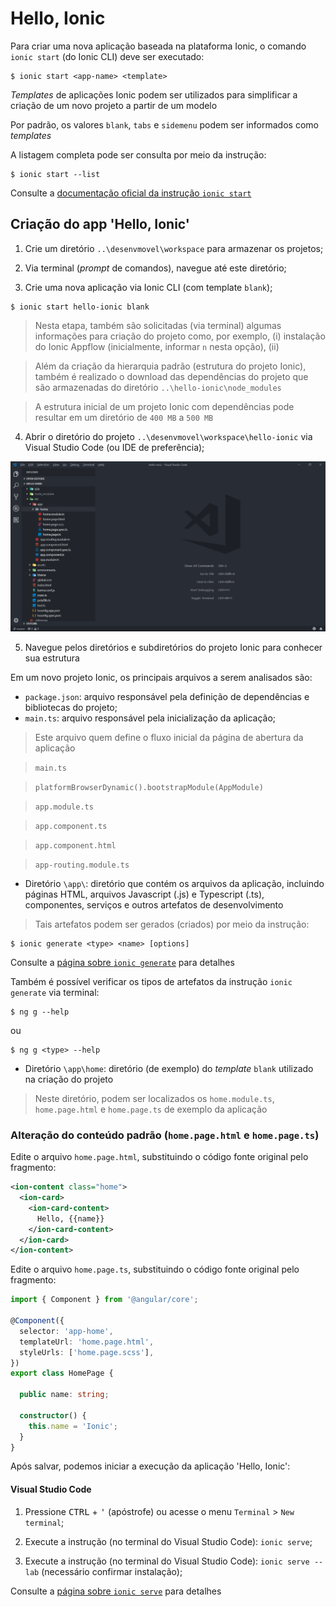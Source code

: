 # Hello, Ionic

Para criar uma nova aplicação baseada na plataforma Ionic, o comando ```ionic start``` (do Ionic CLI) deve ser executado:

```
$ ionic start <app-name> <template>
```

*Templates* de aplicações Ionic podem ser utilizados para simplificar a criação de um novo projeto a partir de um modelo

Por padrão, os valores ```blank```, ```tabs``` e ```sidemenu``` podem ser informados como *templates*

A listagem completa pode ser consulta por meio da instrução:

```
$ ionic start --list
```

Consulte a [documentação oficial da instrução ```ionic start```](https://ionicframework.com/docs/cli/commands/start)

## Criação do app 'Hello, Ionic'

1. Crie um diretório ```..\desenvmovel\workspace``` para armazenar os projetos;

2. Via terminal (*prompt* de comandos), navegue até este diretório;

3. Crie uma nova aplicação via Ionic CLI (com template ```blank```);

```
$ ionic start hello-ionic blank
```

> Nesta etapa, também são solicitadas (via terminal) algumas informações para criação do projeto como, por exemplo, (i) instalação do Ionic Appflow (inicialmente, informar ```n``` nesta opção), (ii)

> Além da criação da hierarquia padrão (estrutura do projeto Ionic), também é realizado o download das dependências do projeto que são armazenadas do diretório ```..\hello-ionic\node_modules```

> A estrutura inicial de um projeto Ionic com dependências pode resultar em um diretório de ```400 MB``` a ```500 MB```

4. Abrir o diretório do projeto ```..\desenvmovel\workspace\hello-ionic``` via Visual Studio Code (ou IDE de preferência);

![Projeto 'Hello, Ionic' no Visual Studio Code](img/Image1_VSCode_HelloIonic.png)

5. Navegue pelos diretórios e subdiretórios do projeto Ionic para conhecer sua estrutura

Em um novo projeto Ionic, os principais arquivos a serem analisados são:

* ```package.json```: arquivo responsável pela definição de dependências e bibliotecas do projeto;
* ```main.ts```: arquivo responsável pela inicialização da aplicação;

> Este arquivo quem define o fluxo inicial da página de abertura da aplicação

> ```main.ts```

> ```platformBrowserDynamic().bootstrapModule(AppModule)```

> ```app.module.ts```

> ```app.component.ts```

> ```app.component.html```

> ```app-routing.module.ts```

* Diretório ```\app\```: diretório que contém os arquivos da aplicação, incluindo páginas HTML, arquivos Javascript (.js) e Typescript (.ts), componentes, serviços e outros artefatos de desenvolvimento

> Tais artefatos podem ser gerados (criados) por meio da instrução:

```
$ ionic generate <type> <name> [options]
```

Consulte a [página sobre ```ionic generate```](https://ionicframework.com/docs/cli/commands/generate/) para detalhes

Também é possível verificar os tipos de artefatos da instrução ```ionic generate``` via terminal:

```
$ ng g --help
```

ou

```
$ ng g <type> --help
```

* Diretório ```\app\home```: diretório (de exemplo) do *template* ```blank``` utilizado na criação do projeto

> Neste diretório, podem ser localizados os ```home.module.ts```, ```home.page.html``` e ```home.page.ts``` de exemplo da aplicação

### Alteração do conteúdo padrão (```home.page.html``` e ```home.page.ts```)

Edite o arquivo ```home.page.html```, substituindo o código fonte original pelo fragmento:

```xml
<ion-content class="home">
  <ion-card>
    <ion-card-content>
      Hello, {{name}}
    </ion-card-content>
  </ion-card>
</ion-content>
```

Edite o arquivo ```home.page.ts```, substituindo o código fonte original pelo fragmento:

```typescript
import { Component } from '@angular/core';

@Component({
  selector: 'app-home',
  templateUrl: 'home.page.html',
  styleUrls: ['home.page.scss'],
})
export class HomePage {

  public name: string;

  constructor() {
    this.name = 'Ionic';
  }
}
```

Após salvar, podemos iniciar a execução da aplicação 'Hello, Ionic':

#### Visual Studio Code

1. Pressione <kbd>CTRL</kbd> + <kbd>'</kbd> (apóstrofe) ou acesse o menu ```Terminal``` > ```New terminal```;

2. Execute a instrução (no terminal do Visual Studio Code): ```ionic serve```;

3. Execute a instrução (no terminal do Visual Studio Code): ```ionic serve --lab``` (necessário confirmar instalação);

Consulte a [página sobre ```ionic serve```](https://ionicframework.com/docs/cli/commands/serve/) para detalhes
